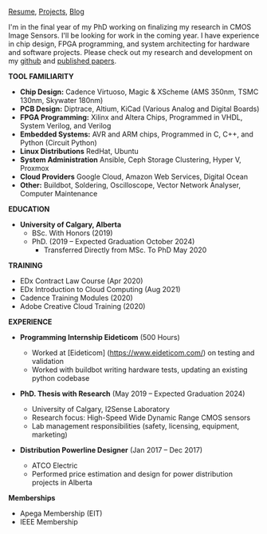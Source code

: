 [Resume](resume.md), [Projects](projects.md), [Blog](blog.md)

I'm in the final year of my PhD working on finalizing my research in CMOS Image Sensors. I'll be looking for work in the coming year. I have experience in chip design, FPGA programming, and system architecting for hardware and software projects. Please check out my research and development on my [github](https://github.com/devinatkin) and [published papers](https://scholar.google.ca/citations?user=oEhhV_4AAAAJ). 

**TOOL FAMILIARITY**

* **Chip Design:** Cadence Virtuoso, Magic & XScheme (AMS 350nm, TSMC 130nm, Skywater 180nm)
* **PCB Design:** Diptrace, Altium, KiCad (Various Analog and Digital Boards)
* **FPGA Programming:** Xilinx and Altera Chips, Programmed in VHDL, System Verilog, and Verilog
* **Embedded Systems:** AVR and ARM chips, Programmed in C, C++, and Python (Circuit Python)
* **Linux Distributions** RedHat, Ubuntu
* **System Administration** Ansible, Ceph Storage Clustering, Hyper V, Proxmox
* **Cloud Providers** Google Cloud, Amazon Web Services, Digital Ocean
* **Other:** Buildbot, Soldering, Oscilloscope, Vector Network Analyser, Computer Maintenance

**EDUCATION**

* **University of Calgary, Alberta**
    * BSc. With Honors (2019)
    * PhD. (2019 – Expected Graduation October 2024)
        * Transferred Directly from MSc. To PhD May 2020

**TRAINING**
* EDx Contract Law Course (Apr 2020)
* EDx Introduction to Cloud Computing (Aug 2021)
* Cadence Training Modules (2020)
* Adobe Creative Cloud Training (2020)

**EXPERIENCE**
* **Programming Internship Eideticom** (500 Hours)
    * Worked at [Eideticom] (https://www.eideticom.com/) on testing and validation
    * Worked with buildbot writing hardware tests, updating an existing python codebase

* **PhD. Thesis with Research** (May 2019 – Expected Graduation 2024)
    * University of Calgary, I2Sense Laboratory
    * Research focus: High-Speed Wide Dynamic Range CMOS sensors
    * Lab management responsibilities (safety, licensing, equipment, marketing)

* **Distribution Powerline Designer** (Jan 2017 – Dec 2017)
    * ATCO Electric
    * Performed price estimation and design for power distribution projects in Alberta

**Memberships**
* Apega Membership (EIT)
* IEEE Membership